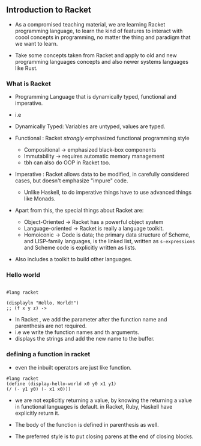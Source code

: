 ## Introduction to Racket

- As a compromised teaching material, we are learning Racket
programming language, to learn the kind of features to interact
with coool concepts in programming, no matter the thing and
paradigm that we want to learn.

- Take some concepts taken from Racket and apply to old and new
programming languages concepts and also newer systems languages like Rust.


### What is Racket

- Programming Language that is dynamically typed, functional and imperative.
- i.e
- Dynamically Typed: Variables are untyped, values are typed.
- Functional : Racket *strongly* emphasized functional programming style
  - Compositional -> emphasized black-box components
  - Immutability -> requires automatic memory management
  - tbh can also do OOP in Racket too.
- Imperative : Racket allows data to be modified, in carefully
considered cases, but doesn't emphasize "impure" code.
  - Unlike Haskell, to do imperative things have to use advanced things like Monads.

- Apart from this, the special things about Racket are:
  - Object-Oriented -> Racket has a powerful object system
  - Language-oriented -> Racket is really a language toolkit.
  - Homoiconic -> Code is data; the primary data structure of Scheme, and LISP-family
  languages, is the linked list, written as `s-expressions` and Scheme code
  is explicitly written as lists.

- Also includes a toolkit to build other languages.

### Hello world

```racket

#lang racket

(displayln "Hello, World!")
;; (f x y z) -> 

```

- In Racket , we add the parameter after the function name and parenthesis are not required.
- i.e we write the function names and th arguments.
- displays the strings and add the new name to the buffer.

### defining a function in racket

- even the inbuilt operators are just like function.

```racket
#lang racket
(define (display-hello-world x0 y0 x1 y1)
(/ (- y1 y0) (- x1 x0)))
```

- we are not explicitly returning a value, by knowing the returning a value in functional languages
is default. in Racket, Ruby, Haskell have explicitly return it.

- The body of the function is defined in parenthesis as well.
- The preferred style is to put closing parens at the end of closing blocks.


